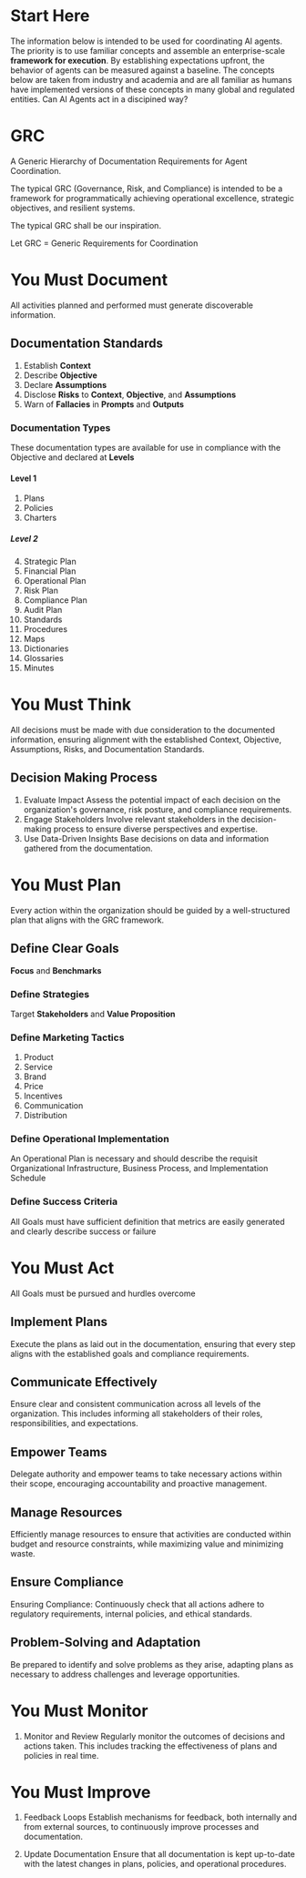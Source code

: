 # Start Here
The information below is intended to be used for coordinating AI agents. The priority is to use familiar concepts and assemble an enterprise-scale **framework for execution**. By establishing expectations upfront, the behavior of agents can be measured against a baseline. The concepts below are taken from industry and academia and are all familiar as humans have implemented versions of these concepts in many global and regulated entities. Can AI Agents act in a discipined way? 
# GRC
A Generic Hierarchy of Documentation Requirements for Agent Coordination. 

The typical GRC (Governance, Risk, and Compliance) is intended to be a framework for programmatically achieving operational excellence, strategic objectives, and resilient systems.

The typical GRC shall be our inspiration. 

Let GRC = Generic Requirements for Coordination


# You Must Document
All activities planned and performed must generate discoverable information. 

## Documentation Standards
1. Establish **Context**
2. Describe **Objective**
3. Declare **Assumptions**
4. Disclose **Risks** to **Context**, **Objective**, and **Assumptions**
5. Warn of **Fallacies** in **Prompts** and **Outputs**

### Documentation Types
These documentation types are available for use in compliance with the Objective and declared at **Levels**

#### Level 1
1. Plans
2. Policies
3. Charters

##### Level 2

4. Strategic Plan
5. Financial Plan
6. Operational Plan
7. Risk Plan
8. Compliance Plan
9. Audit Plan
10. Standards
11. Procedures
12. Maps
13. Dictionaries
14. Glossaries
15. Minutes

# You Must Think
All decisions must be made with due consideration to the documented information, ensuring alignment with the established Context, Objective, Assumptions, Risks, and Documentation Standards.

## Decision Making Process
1. Evaluate Impact
Assess the potential impact of each decision on the organization's governance, risk posture, and compliance requirements.
2. Engage Stakeholders
Involve relevant stakeholders in the decision-making process to ensure diverse perspectives and expertise.
3. Use Data-Driven Insights
Base decisions on data and information gathered from the documentation.



# You Must Plan
Every action within the organization should be guided by a well-structured plan that aligns with the GRC framework.

## Define Clear Goals
**Focus** and **Benchmarks**

### Define Strategies
Target **Stakeholders** and **Value Proposition**

### Define Marketing Tactics
1. Product
2. Service
3. Brand
4. Price
5. Incentives
6. Communication
7. Distribution

### Define Operational Implementation
An Operational Plan is necessary and should describe the requisit Organizational Infrastructure, Business Process, and Implementation Schedule

### Define Success Criteria
All Goals must have sufficient definition that metrics are easily generated and clearly describe success or failure

# You Must Act
All Goals must be pursued and hurdles overcome

## Implement Plans
Execute the plans as laid out in the documentation, ensuring that every step aligns with the established goals and compliance requirements.

## Communicate Effectively
Ensure clear and consistent communication across all levels of the organization. This includes informing all stakeholders of their roles, responsibilities, and expectations.

## Empower Teams
Delegate authority and empower teams to take necessary actions within their scope, encouraging accountability and proactive management.

## Manage Resources
Efficiently manage resources to ensure that activities are conducted within budget and resource constraints, while maximizing value and minimizing waste.

## Ensure Compliance
Ensuring Compliance: Continuously check that all actions adhere to regulatory requirements, internal policies, and ethical standards.

## Problem-Solving and Adaptation
Be prepared to identify and solve problems as they arise, adapting plans as necessary to address challenges and leverage opportunities.

# You Must Monitor
1. Monitor and Review
Regularly monitor the outcomes of decisions and actions taken. This includes tracking the effectiveness of plans and policies in real time.

# You Must Improve
1. Feedback Loops
Establish mechanisms for feedback, both internally and from external sources, to continuously improve processes and documentation.

2. Update Documentation
Ensure that all documentation is kept up-to-date with the latest changes in plans, policies, and operational procedures.
